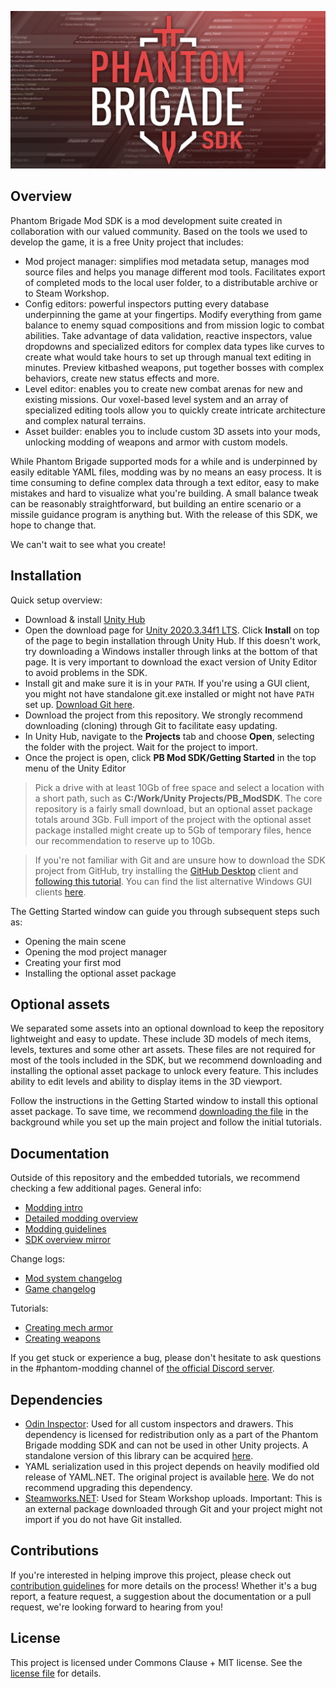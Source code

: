 ![pb_modtools_splash_composite.png](/ModWindowImages/t0_splash.png)

## Overview
Phantom Brigade Mod SDK is a mod development suite created in collaboration with our valued community. Based on the tools we used to develop the game, it is a free Unity project that includes:
- Mod project manager: simplifies mod metadata setup, manages mod source files and helps you manage different mod tools. Facilitates export of completed mods to the local user folder, to a distributable archive or to Steam Workshop.
- Config editors: powerful inspectors putting every database underpinning the game at your fingertips. Modify everything from game balance to enemy squad compositions and from mission logic to combat abilities. Take advantage of data validation, reactive inspectors, value dropdowns and specialized editors for complex data types like curves to create what would take hours to set up through manual text editing in minutes. Preview kitbashed weapons, put together bosses with complex behaviors, create new status effects and more.
- Level editor: enables you to create new combat arenas for new and existing missions. Our voxel-based level system and an array of specialized editing tools allow you to quickly create intricate architecture and complex natural terrains.
- Asset builder: enables you to include custom 3D assets into your mods, unlocking modding of weapons and armor with custom models.

While Phantom Brigade supported mods for a while and is underpinned by easily editable YAML files, modding was by no means an easy process. It is time consuming to define complex data through a text editor, easy to make mistakes and hard to visualize what you're building. A small balance tweak can be reasonably straightforward, but building an entire scenario or a missile guidance program is anything but. With the release of this SDK, we hope to change that.

We can't wait to see what you create!

## Installation

Quick setup overview:
- Download & install [Unity Hub](https://unity.com/download)
- Open the download page for [Unity 2020.3.34f1 LTS](https://unity.com/releases/editor/whats-new/2020.3.34). Click **Install** on top of the page to begin installation through Unity Hub. If this doesn't work, try downloading a Windows installer through links at the bottom of that page. It is very important to download the exact version of Unity Editor to avoid problems in the SDK.
- Install git and make sure it is in your `PATH`. If you're using a GUI client, you might not have standalone git.exe installed or might not have `PATH` set up. [Download Git here](https://www.git-scm.com/download).
- Download the project from this repository. We strongly recommend downloading (cloning) through Git to facilitate easy updating.
- In Unity Hub, navigate to the **Projects** tab and choose **Open**, selecting the folder with the project. Wait for the project to import.
- Once the project is open, click **PB Mod SDK/Getting Started** in the top menu of the Unity Editor

> Pick a drive with at least 10Gb of free space and select a location with a short path, such as **C:/Work/Unity Projects/PB_ModSDK**. The core repository is a fairly small download, but an optional asset package totals around 3Gb. Full import of the project with the optional asset package installed might create up to 5Gb of temporary files, hence our recommendation to reserve up to 10Gb.

> If you're not familiar with Git and are unsure how to download the SDK project from GitHub, try installing the [GitHub Desktop](https://desktop.github.com/) client and [following this tutorial](https://docs.github.com/en/desktop/adding-and-cloning-repositories/cloning-a-repository-from-github-to-github-desktop). You can find the list alternative Windows GUI clients [here](https://www.git-scm.com/download/gui/windows).

The Getting Started window can guide you through subsequent steps such as:
- Opening the main scene
- Opening the mod project manager
- Creating your first mod
- Installing the optional asset package

## Optional assets

We separated some assets into an optional download to keep the repository lightweight and easy to update. These include 3D models of mech items, levels, textures and some other art assets. These files are not required for most of the tools included in the SDK, but we recommend downloading and installing the optional asset package to unlock every feature. This includes ability to edit levels and ability to display items in the 3D viewport.

Follow the instructions in the Getting Started window to install this optional asset package. To save time, we recommend [downloading the file](https://cdn.braceyourselfgames.com/PB/PB_ModSDK_AssetPackage_v4.unitypackage) in the background while you set up the main project and follow the initial tutorials.

## Documentation

Outside of this repository and the embedded tutorials, we recommend checking a few additional pages. General info:
- [Modding intro](https://wiki.braceyourselfgames.com/en/PhantomBrigade/Modding)
- [Detailed modding overview](https://wiki.braceyourselfgames.com/en/PhantomBrigade/Modding/ModSystem)
- [Modding guidelines](https://wiki.braceyourselfgames.com/en/PhantomBrigade/Modding/ModGuidelines)
- [SDK overview mirror](https://wiki.braceyourselfgames.com/en/PhantomBrigade/Modding/ModSDK)

Change logs:
- [Mod system changelog](https://wiki.braceyourselfgames.com/en/PhantomBrigade/Modding/ModSystemChanges)
- [Game changelog](https://braceyourselfgames.com/phantom-brigade/updates/)

Tutorials:
- [Creating mech armor](https://wiki.braceyourselfgames.com/en/PhantomBrigade/Modding/official-mech-armor-modding)
- [Creating weapons](https://wiki.braceyourselfgames.com/en/PhantomBrigade/Modding/official-custom-weapon-assets)

If you get stuck or experience a bug, please don't hesitate to ask questions in the #phantom-modding channel of [the official Discord server](https://discord.com/invite/braceyourselfgames).

## Dependencies

- [Odin Inspector](https://odininspector.com): Used for all custom inspectors and drawers. This dependency is licensed for redistribution only as a part of the Phantom Brigade modding SDK and can not be used in other Unity projects. A standalone version of this library can be acquired [here](https://odininspector.com/pricing).
- YAML serialization used in this project depends on heavily modified old release of YAML.NET. The original project is available [here](https://github.com/aaubry/YamlDotNet). We do not recommend upgrading this dependency.
- [Steamworks.NET]([https://steamworks.github.io/](https://github.com/rlabrecque/Steamworks.NET)): Used for Steam Workshop uploads. Important: This is an external package downloaded through Git and your project might not import if you do not have Git installed.

## Contributions

If you're interested in helping improve this project, please check out [contribution guidelines](CONTRIBUTING.md) for more details on the process! Whether it's a bug report, a feature request, a suggestion about the documentation or a pull request, we're looking forward to hearing from you!

## License

This project is licensed under Commons Clause + MIT license. See the [license file](LICENSE.md) for details.
